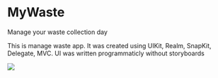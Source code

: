 # MyWaste
Manage your waste collection day

This is manage waste app. It was created using UIKit, Realm, SnapKit, Delegate, MVC. UI was written programmaticly without storyboards

![](https://github.com/oceaniswater/MyWaste/blob/main/MyWaste/Media/Simulator%20Screen%20Recording%20-%20iPhone%2014%20Pro%20Max%20-%202023-03-20%20at%2016.26.10.gif)
